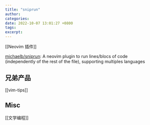 ```yaml
---
title: "sniprun"
author: 
categories: 
date: 2022-10-07 13:01:27 +0800
tags: 
excerpt: 
---
```



[[Neovim 插件]]

[michaelb/sniprun](https://github.com/michaelb/sniprun): A neovim plugin to run lines/blocs of code (independently of the rest of the file), supporting multiples languages



## 兄弟产品

[[vim-tips]]



## Misc



[[文学编程]]








